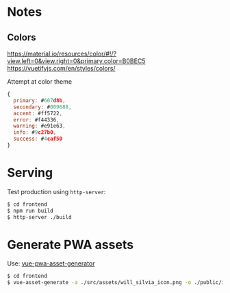 # Notes

## Colors
https://material.io/resources/color/#!/?view.left=0&view.right=0&primary.color=B0BEC5
https://vuetifyjs.com/en/styles/colors/

Attempt at color theme
```js
{
  primary: #607d8b,
  secondary: #009688,
  accent: #ff5722,
  error: #f44336,
  warning: #e91e63,
  info: #9c27b0,
  success: #4caf50
}
```

# Serving
Test production using `http-server`:

```bash
$ cd frontend
$ npm run build
$ http-server ./build
```

# Generate PWA assets
Use: [vue-pwa-asset-generator](https://www.npmjs.com/package/vue-pwa-asset-generator)
```bash
$ cd frontend
$ vue-asset-generate -a ./src/assets/will_silvia_icon.png -o ./public/img/icons
```